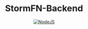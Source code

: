 <h1 align='center'>StormFN-Backend</h1>

<p align='center'>
    <a href='https://nodejs.org/en/download/' align='center'>
        <img alt='NodeJS' src='https://cdn.discordapp.com/icons/803693818473218149/05e07c9e92c8ecbb159c25202c4a3a26.webp?size=256'>
    </a>
</p>
